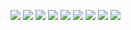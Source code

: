 ![](https://github.com/a-dwivedi/Unsupervised-Automatic-Image-Segmentation/blob/main/Reports/A-1.jpeg)
![](https://github.com/a-dwivedi/Unsupervised-Automatic-Image-Segmentation/blob/main/Reports/A-2.jpeg)
![](https://github.com/a-dwivedi/Unsupervised-Automatic-Image-Segmentation/blob/main/Reports/A-3.jpeg)
![](https://github.com/a-dwivedi/Unsupervised-Automatic-Image-Segmentation/blob/main/Reports/A-4.jpeg)
![](https://github.com/a-dwivedi/Unsupervised-Automatic-Image-Segmentation/blob/main/Reports/A-5.jpeg)
![](https://github.com/a-dwivedi/Unsupervised-Automatic-Image-Segmentation/blob/main/Reports/A-6.jpeg)
![](https://github.com/a-dwivedi/Unsupervised-Automatic-Image-Segmentation/blob/main/Reports/A-7.jpeg)
![](https://github.com/a-dwivedi/Unsupervised-Automatic-Image-Segmentation/blob/main/Reports/A-8.jpeg)
![](https://github.com/a-dwivedi/Unsupervised-Automatic-Image-Segmentation/blob/main/Reports/A-9.jpeg)
